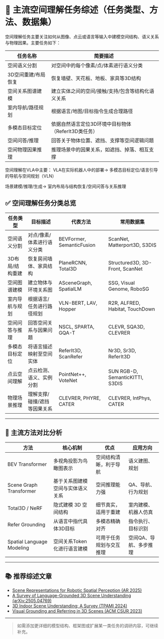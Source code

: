 # 🧭 主流空间理解任务综述（任务类型、方法、数据集）

空间理解任务主要关注如何从图像、点云或语言等输入中建模空间结构、语义关系与物理因果。主要任务如下：

| 任务名称 |	简要描述 |
|-----------------------------|-------------------------------------|
| 空间语义分割	| 对空间中的每个像素/点/体素进行语义分类 |
| 3D空间重建/布局恢复	| 恢复墙壁、天花板、地板、家具等3D结构 |
| 空间关系图谱建模	| 建立实体之间的空间/接触/支持/包含等结构化语义关系 |
| 室内导航/路径规划	| 根据语言/地图/目标指令生成合理路径 |
| 多模态目标定位	| 依据自然语言定位3D环境中目标物体（ReferIt3D类任务） |
| 空间问答/推理	| 回答关于物体位置、遮挡、支撑等空间逻辑问题 |
| 空间物理因果推理	| 推理场景中的因果关系，如遮挡、掉落、相互支撑 |

空间理解在VLA中主要：
VLA在实际机器人中的部署-> 多模态目标定位/语言引导的导航与空间规划（VLN）

场景建模/推理/生成-> 室内布局与结构恢复/空间问答与关系推理


## ✅ 空间理解任务分类总览

| 任务类型           | 目标描述                     | 代表方法                    | 常用数据集                          |
|--------------------|------------------------------|-----------------------------|-------------------------------------|
| 空间语义分割       | 对点/像素/体素进行语义分类  | BEVFormer, SemanticFusion   | ScanNet, Matterport3D, S3DIS        |
| 3D布局/结构重建    | 恢复房间墙体、家具结构       | PlaneRCNN, Total3D          | Structured3D, 3D-Front, ScanNet     |
| 空间图谱建模       | 建立物体与环境关系图         | ASceneGraph, SpatialLM      | SSG, Visual Genome, RoboSG          |
| 室内导航与规划     | 根据语言/任务进行路径规划   | VLN-BERT, LAV, Hopper       | R2R, ALFRED, Habitat, TouchDown     |
| 空间问答与推理     | 回答空间关系与因果问题       | NSCL, SPARTA, GQA-T         | CLEVR, SQA3D, CLEVRER               |
| 多模态目标定位     | 将语言描述映射至空间实体     | ReferIt3D, ScanRefer        | Nr3D, Sr3D, ReferIt3D               |
| 点云空间理解       | 点云检测、语义、实例分割     | PointNet++, VoteNet         | SUN RGB-D, SemanticKITTI, S3DIS     |
| 物理场景推理       | 理解支撑/碰撞/遮挡等因果关系 | CLEVRER, PHYRE, CATER       | CLEVRER, IntPhys, CATER             |

---

## 🧠 主流方法对比分析

| 方法                 | 核心机制                         | 优点                           | 应用方向                    |
|----------------------|----------------------------------|--------------------------------|-----------------------------|
| BEV Transformer       | 多视角投影为鸟瞰图表示           | 空间结构清晰，利于导航        | 语义建图、规划              |
| Scene Graph Transformer | 基于关系图建模空间与实体语义关系 | 空间推理能力强                | QA、导航、行为规划          |
| Total3D / NeRF        | 隐式建模 3D 空间结构             | 细节真实，适用于重建          | 室内建模、机器人仿真        |
| Refer Grounding       | 从语言中指代具体3D目标           | 多模态精确对齐                | 指令执行、目标识别          |
| Spatial Language Modeling | 空间关系Token化进行语言建模     | 可用于任务规划与交互推理      | 空间QA、导航、多步推理      |

---

## 📚 推荐综述文章

- [Scene Representations for Robotic Spatial Perception (AR 2025)](https://www.annualreviews.org/doi/10.1146/annurev-control-040423-030709)
- [A Survey of Language-Grounded 3D Scene Understanding (arXiv:2505.04769)](https://arxiv.org/abs/2505.04769)
- [3D Indoor Scene Understanding: A Survey (TPAMI 2024)](https://ieeexplore.ieee.org/document/10180249)
- [Visual Grounding and Referring in 3D Scenes (ACM CSUR 2023)](https://dl.acm.org/doi/10.1145/3608899)

---

> 如需添加更详细的模型结构、框架图或扩展某一类任务的调研内容，可继续补充。
